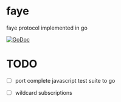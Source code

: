 # faye
faye protocol implemented in go 

[![GoDoc](https://godoc.org/github.com/thesyncim/fayec?status.svg)](https://godoc.org/github.com/thesyncim/fayec)

# TODO
 - [ ] port complete javascript test suite to go
 - [ ] wildcard subscriptions


